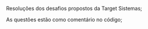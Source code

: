 Resoluções dos desafios propostos da Target Sistemas;

As questões estão como comentário no código;
